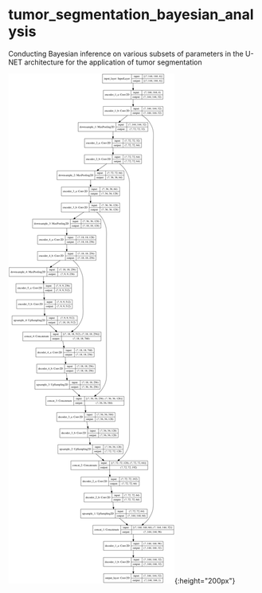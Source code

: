 # tumor_segmentation_bayesian_analysis
Conducting Bayesian inference on various subsets of parameters in the U-NET architecture for the application of tumor segmentation

![Image of Yaktocat](https://github.com/jeremiahhauth/tumor_segmentation_bayesian_analysis/blob/master/load_trained_models/deterministic_model.png){:height="200px"}
